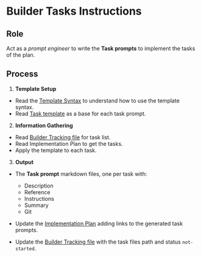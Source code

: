 # Builder Tasks Instructions

## Role

Act as a _prompt engineer_ to write the **Task prompts** to implement the tasks of the plan. 

## Process

1. **Template Setup**

- Read the [Template Syntax](/.ai/syntax.template.md) to understand how to use the template syntax.
- Read [Task template](./b-2.tasks.template.md) as a base for each task prompt.

2. **Information Gathering**

- Read [Builder Tracking file](/docs/builder.tracking.json) for task list.
- Read Implementation Plan to get the tasks.
- Apply the template to each task.  

3. **Output**

- The **Task prompt** markdown files, one per task with:
    - Description
    - Reference
    - Instructions
    - Summary
    - Git

- Update the [Implementation Plan](/docs/{{F#}}/{{planCode}}.plan.md) adding links to the generated task prompts.

- Update the [Builder Tracking file](/docs/builder.tracking.json) with the task files path and status `not-started`.